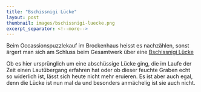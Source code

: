 ```yaml
---
title: "Bschissnigi Lücke"
layout: post
thumbnail: images/bschissnigi-luecke.png
excerpt_separator: <!--more-->
---
```


Beim Occassionspuzzlekauf im Brockenhaus heisst es nachzählen, sonst ärgert man sich am Schluss beim Gesamtwerk über eine [Bschissnigi Lücke](https://s.geo.admin.ch/1kt38w1lzvdd)

Ob es hier ursprünglich um eine abschüssige Lücke ging, die im Laufe der Zeit einen Lautübergang erfahren hat oder ob dieser feuchte Graben echt so widerlich ist, lässt sich heute nicht mehr eruieren. Es ist aber auch egal, denn die Lücke ist nun mal da und besonders anmächelig ist sie auch nicht.

<!--more-->

